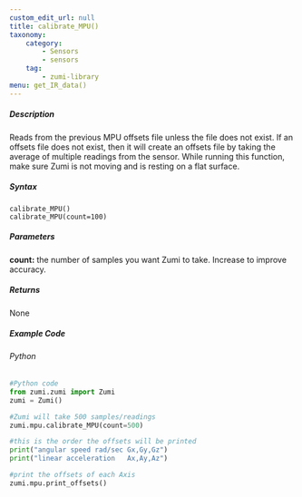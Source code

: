 ```yaml
---
custom_edit_url: null
title: calibrate_MPU()
taxonomy:
    category:
        - Sensors
        - sensors
    tag:
        - zumi-library
menu: get_IR_data()
---
```


##### Description
Reads from the previous MPU offsets file unless the file does not exist. If an offsets file does not exist, then it will
create an offsets file by taking the average of multiple readings from the sensor. While running this function, make 
sure Zumi is not moving and is resting on a flat surface.

##### Syntax
```calibrate_MPU()```<br />
```calibrate_MPU(count=100)```<br />

##### Parameters
**count:** the number of samples you want Zumi to take. Increase to improve accuracy. 

##### Returns
None

##### Example Code
###### Python
```python
#Python code
from zumi.zumi import Zumi
zumi = Zumi()

#Zumi will take 500 samples/readings
zumi.mpu.calibrate_MPU(count=500)

#this is the order the offsets will be printed
print("angular speed rad/sec Gx,Gy,Gz")
print("linear acceleration   Ax,Ay,Az")

#print the offsets of each Axis
zumi.mpu.print_offsets()

```